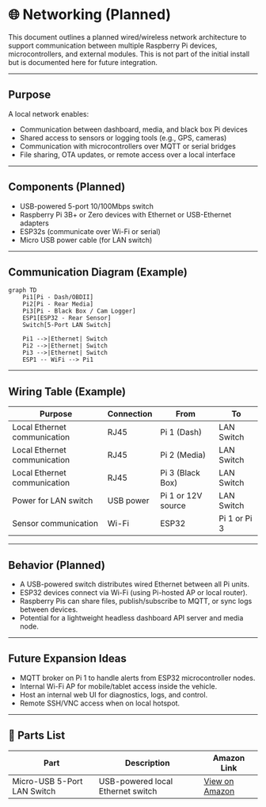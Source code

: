 # 🌐 Networking (Planned)

This document outlines a planned wired/wireless network architecture to support communication between multiple Raspberry Pi devices, microcontrollers, and external modules. This is not part of the initial install but is documented here for future integration.

---

## Purpose

A local network enables:

- Communication between dashboard, media, and black box Pi devices
- Shared access to sensors or logging tools (e.g., GPS, cameras)
- Communication with microcontrollers over MQTT or serial bridges
- File sharing, OTA updates, or remote access over a local interface

---

## Components (Planned)

- USB-powered 5-port 10/100Mbps switch
- Raspberry Pi 3B+ or Zero devices with Ethernet or USB-Ethernet adapters
- ESP32s (communicate over Wi-Fi or serial)
- Micro USB power cable (for LAN switch)

---

## Communication Diagram (Example)

```mermaid
graph TD
    Pi1[Pi - Dash/OBDII]
    Pi2[Pi - Rear Media]
    Pi3[Pi - Black Box / Cam Logger]
    ESP1[ESP32 - Rear Sensor]
    Switch[5-Port LAN Switch]

    Pi1 -->|Ethernet| Switch
    Pi2 -->|Ethernet| Switch
    Pi3 -->|Ethernet| Switch
    ESP1 -- WiFi --> Pi1
```

---

## Wiring Table (Example)

| Purpose                       | Connection        | From               | To                      |
|-------------------------------|-------------------|--------------------|--------------------------|
| Local Ethernet communication | RJ45              | Pi 1 (Dash)        | LAN Switch               |
| Local Ethernet communication | RJ45              | Pi 2 (Media)       | LAN Switch               |
| Local Ethernet communication | RJ45              | Pi 3 (Black Box)   | LAN Switch               |
| Power for LAN switch         | USB power         | Pi 1 or 12V source | LAN Switch               |
| Sensor communication         | Wi-Fi             | ESP32              | Pi 1 or Pi 3             |

---

## Behavior (Planned)

- A USB-powered switch distributes wired Ethernet between all Pi units.
- ESP32 devices connect via Wi-Fi (using Pi-hosted AP or local router).
- Raspberry Pis can share files, publish/subscribe to MQTT, or sync logs between devices.
- Potential for a lightweight headless dashboard API server and media node.

---

## Future Expansion Ideas

- MQTT broker on Pi 1 to handle alerts from ESP32 microcontroller nodes.
- Internal Wi-Fi AP for mobile/tablet access inside the vehicle.
- Host an internal web UI for diagnostics, logs, and control.
- Remote SSH/VNC access when on local hotspot.

---

## 🔗 Parts List

| Part | Description | Amazon Link |
|------|-------------|-------------|
| Micro-USB 5-Port LAN Switch | USB-powered local Ethernet switch | [View on Amazon](https://www.amazon.com/dp/B06XQSW7Z6?ref_=ppx_hzsearch_conn_dt_b_fed_asin_title_12) |

